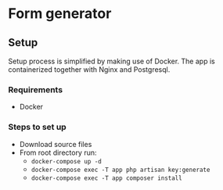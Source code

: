 # Form generator
## Setup

Setup process is simplified by making use of Docker. The app is containerized together with Nginx and Postgresql.

### Requirements

- Docker

### Steps to set up

- Download source files
- From root directory run:
  - `docker-compose up -d`
  - `docker-compose exec -T app php artisan key:generate`
  - `docker-compose exec -T app composer install`
